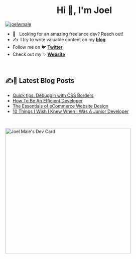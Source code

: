<h1 align="center">Hi 👋, I'm Joel</h1>

<p align="left"> <a href="https://twitter.com/joelwmale" target="blank"><img src="https://img.shields.io/twitter/follow/joelwmale?logo=twitter&style=for-the-badge" alt="joelwmale" /></a> </p>

- :rocket: &nbsp; Looking for an amazing freelance dev? Reach out!
- :writing_hand: &nbsp;I try to write valuable content on my **[blog]**
- Follow me on 🐦 **[Twitter]**
- Check out my ✨ **[Website]**

<br>

## ✍️📖 Latest Blog Posts 
- [Quick tips: Debuggin with CSS Borders](https://joelmale.com/debugging-with-css/)
- [How To Be An Efficient Developer](https://joelmale.com/how-to-be-an-efficient-developer/)
- [The Essentials of eCommerce Website Design](https://joelmale.com/ecommerce-website-design-the-essentials/)
- [10 Things I Wish I Knew When I Was A Junior Developer](https://joelmale.com/10-things-i-wish-i-knew-when-i-was-a-junior-developer/)

<br/>

<a href="https://app.daily.dev/joelwmale"><img src="https://api.daily.dev/devcards/5a568f537f1a4d75b6b96ec2c1dcbaef.png?r=6h0" width="400" alt="Joel Male's Dev Card"/></a>

[LinkedIn]: https://www.linkedin.com/in/joelwmale "LinkedIn"
[Twitter]: https://twitter.com/joelwmale "Twitter"
[Website]: https://joelmale.com "Website"
[Blog]: https://joelmale.com/blog "Blog"